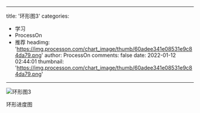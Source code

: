 
---
title: '环形图3'
categories: 
 - 学习
 - ProcessOn
 - 推荐
headimg: 'https://img.processon.com/chart_image/thumb/60adee341e08531e9c84da79.png'
author: ProcessOn
comments: false
date: 2022-01-12 02:44:01
thumbnail: 'https://img.processon.com/chart_image/thumb/60adee341e08531e9c84da79.png'
---

<div>   
<img class="thumb" alt="环形图3" src="https://img.processon.com/chart_image/thumb/60adee341e08531e9c84da79.png" referrerpolicy="no-referrer">
<p>环形进度图</p>  
</div>
            